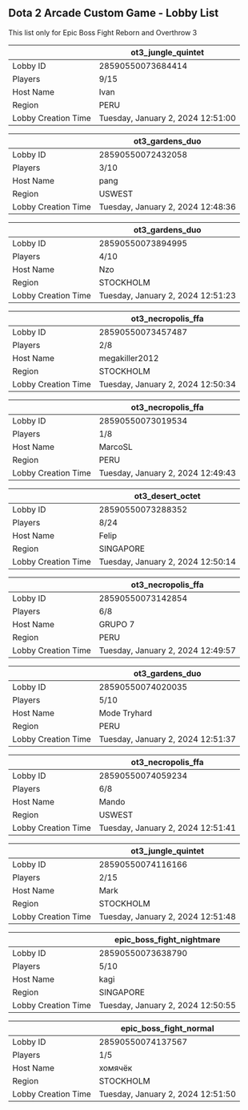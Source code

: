 ## Dota 2 Arcade Custom Game - Lobby List

This list only for Epic Boss Fight Reborn and Overthrow 3

|  | ot3_jungle_quintet |
| ------ | ------ |
| Lobby ID | 28590550073684414 |
| Players | 9/15 |
| Host Name | Ivan |
| Region | PERU |
| Lobby Creation Time | Tuesday, January 2, 2024 12:51:00 |


|  | ot3_gardens_duo |
| ------ | ------ |
| Lobby ID | 28590550072432058 |
| Players | 3/10 |
| Host Name | pang |
| Region | USWEST |
| Lobby Creation Time | Tuesday, January 2, 2024 12:48:36 |


|  | ot3_gardens_duo |
| ------ | ------ |
| Lobby ID | 28590550073894995 |
| Players | 4/10 |
| Host Name | Nzo |
| Region | STOCKHOLM |
| Lobby Creation Time | Tuesday, January 2, 2024 12:51:23 |


|  | ot3_necropolis_ffa |
| ------ | ------ |
| Lobby ID | 28590550073457487 |
| Players | 2/8 |
| Host Name | megakiller2012 |
| Region | STOCKHOLM |
| Lobby Creation Time | Tuesday, January 2, 2024 12:50:34 |


|  | ot3_necropolis_ffa |
| ------ | ------ |
| Lobby ID | 28590550073019534 |
| Players | 1/8 |
| Host Name | MarcoSL |115 |
| Region | PERU |
| Lobby Creation Time | Tuesday, January 2, 2024 12:49:43 |


|  | ot3_desert_octet |
| ------ | ------ |
| Lobby ID | 28590550073288352 |
| Players | 8/24 |
| Host Name | Felip |
| Region | SINGAPORE |
| Lobby Creation Time | Tuesday, January 2, 2024 12:50:14 |


|  | ot3_necropolis_ffa |
| ------ | ------ |
| Lobby ID | 28590550073142854 |
| Players | 6/8 |
| Host Name | GRUPO 7 |
| Region | PERU |
| Lobby Creation Time | Tuesday, January 2, 2024 12:49:57 |


|  | ot3_gardens_duo |
| ------ | ------ |
| Lobby ID | 28590550074020035 |
| Players | 5/10 |
| Host Name | Mode Tryhard |
| Region | PERU |
| Lobby Creation Time | Tuesday, January 2, 2024 12:51:37 |


|  | ot3_necropolis_ffa |
| ------ | ------ |
| Lobby ID | 28590550074059234 |
| Players | 6/8 |
| Host Name | Mando |
| Region | USWEST |
| Lobby Creation Time | Tuesday, January 2, 2024 12:51:41 |


|  | ot3_jungle_quintet |
| ------ | ------ |
| Lobby ID | 28590550074116166 |
| Players | 2/15 |
| Host Name | Mark |
| Region | STOCKHOLM |
| Lobby Creation Time | Tuesday, January 2, 2024 12:51:48 |


|  | epic_boss_fight_nightmare |
| ------ | ------ |
| Lobby ID | 28590550073638790 |
| Players | 5/10 |
| Host Name | kagi |
| Region | SINGAPORE |
| Lobby Creation Time | Tuesday, January 2, 2024 12:50:55 |


|  | epic_boss_fight_normal |
| ------ | ------ |
| Lobby ID | 28590550074137567 |
| Players | 1/5 |
| Host Name | хомячёк |
| Region | STOCKHOLM |
| Lobby Creation Time | Tuesday, January 2, 2024 12:51:50 |


